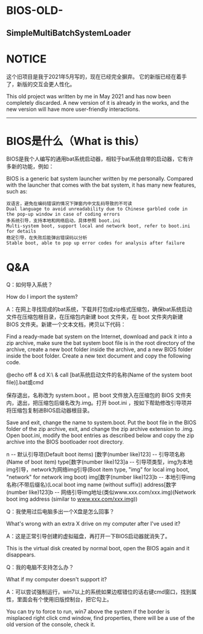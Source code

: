 # BIOS-OLD-
SimpleMultiBatchSystemLoader
---
# NOTICE
这个旧项目是我于2021年5月写的，现在已经完全摒弃。
它的新版已经在着手了，新版的交互会更人性化。

This old project was written by me in May 2021 and has now been completely discarded.
A new version of it is already in the works, and the new version will have more user-friendly interactions.

---

# BIOS是什么（What is this）

BIOS是我个人编写的通用bat系统启动器，相较于bat系统自带的启动器，它有许多新的功能，例如：

BIOS is a generic bat system launcher written by me personally. Compared with the launcher that comes with the bat system, it has many new features, such as:

    双语言，避免在编码错误的情况下弹窗内中文乱码导致的不可读
    Dual language to avoid unreadability due to Chinese garbled code in the pop-up window in case of coding errors
    多系统引导，支持本地和网络启动，具体参照 boot.ini
    Multi-system boot, support local and network boot, refer to boot.ini for details
    稳定引导，在失败后能弹出错误码以分析
    Stable boot, able to pop up error codes for analysis after failure

# Q&A

Q：如何导入系统？

   How do I import the system?

A：在网上寻找现成的bat系统，下载并打包成zip格式压缩包，确保bat系统启动文件在压缩包根目录，在压缩包内新建 boot 文件夹，在 boot 文件夹内新建 BIOS 文件夹。新建一个文本文档，拷贝以下代码：

   Find a ready-made bat system on the Internet, download and pack it into a zip archive, make sure the bat system boot file is in the root directory of the archive, create a new boot folder inside the archive, and a new BIOS folder inside the boot folder. Create a new text document and copy the following code.

@echo off & cd X:\ & call [bat系统启动文件的名称(Name of the system boot file)].bat或cmd

保存退出，名称改为 system.boot 。把 boot 文件放入在压缩包的 BIOS 文件夹内，退出，把压缩包后缀名改为.img。打开 boot.ini ，按如下帮助修改引导项并将压缩包复制进BIOS启动器根目录。

Save and exit, change the name to system.boot. Put the boot file in the BIOS folder of the zip archive, exit, and change the zip archive extension to .img. Open boot.ini, modify the boot entries as described below and copy the zip archive into the BIOS bootloader root directory.

  n -- 默认引导项(Default boot items)
  [数字(number like)123] -- 引导项名称(Name of boot item)
  type[数字(number like)123]a -- 引导项类型，img为本地img引导，network为网络img引导(Boot item type, "img" for local img boot, "network" for network img boot)
  img[数字(number like)123]b -- 本地引导img名称(不带后缀名)(Local boot img name (without suffix))
  address[数字(number like)123]b -- 网络引导img地址(类似www.xxx.com/xxx.img)(Network boot img address (similar to www.xxx.com/xxx.img))

Q：我使用过后电脑多出一个X盘是怎么回事？

   What's wrong with an extra X drive on my computer after I've used it?

A：这是正常引导创建的虚拟磁盘，再打开一下BIOS启动器就消失了。

   This is the virtual disk created by normal boot, open the BIOS again and it disappears.

Q：我的电脑不支持怎么办？

   What if my computer doesn't support it?

A：可以尝试强制运行，win7以上的系统如果边框错位的话右键cmd窗口，找到属性，里面会有个使用旧版控制台，把它勾上。

   You can try to force to run, win7 above the system if the border is misplaced right click cmd window, find properties, there will be a use of the old version of the console, check it.
